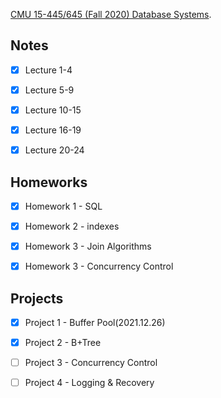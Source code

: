 [CMU 15-445/645 (Fall 2020) Database Systems](https://15445.courses.cs.cmu.edu/fall2020/). 

## Notes

- [x] Lecture 1-4

- [x] Lecture 5-9

- [x] Lecture 10-15

- [x] Lecture 16-19

- [x] Lecture 20-24

## Homeworks

- [x] Homework 1 - SQL

- [x] Homework 2 - indexes

- [x] Homework 3 - Join Algorithms

- [x] Homework 3 - Concurrency Control

## Projects

- [x] Project 1 - Buffer Pool(2021.12.26)

- [x] Project 2 - B+Tree

- [ ] Project 3 - Concurrency Control

- [ ] Project 4 - Logging & Recovery
